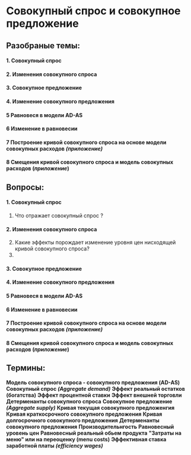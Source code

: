 # Совокупный спрос и совокупное предложение

## Разобраные темы:
#### 1.  Совокупный спрос
#### 2. Изменения совокупного спроса 
#### 3. Совокупное предложение 
#### 4. Изменение совокупного предложения
#### 5 Равновеся в модели AD-AS
#### 6 Изменение в равновесии
#### 7 Построение кривой совокупного спроса на основе модели совокупных расходов *(приложение)*
#### 8 Смещения кривой совокупного спроса и модель совокупных расходов (*приложение*)

## Вопросы:
#### 1.  Совокупный спрос
1. Что отражает совокупный спрос ? 
#### 2. Изменения совокупного спроса 
2. Какие эффекты порождает изменение уровня цен нисходящей кривой совокупного спроса?
3. 
#### 3. Совокупное предложение 
#### 4. Изменение совокупного предложения
#### 5 Равновеся в модели AD-AS
#### 6 Изменение в равновесии
#### 7 Построение кривой совокупного спроса на основе модели совокупных расходов *(приложение)*
#### 8 Смещения кривой совокупного спроса и модель совокупных расходов (*приложение*)

## Термины:
**Модель совокупного  спроса - совокупного предложения (AD-AS)**
**Совокупный спрос *(Aggregate demand)***
**Эффект реальный остатков (богатства)**
**Эффект процентной ставки**
**Эффект внешней торговли**
**Детерменанты совокупного спроса**
**Совокупное предложение *(Aggregate supply)***
**Кривая текущая совокупного предложенгия**
**Кривая краткосрочного совокупного предложения** 
**Кривая долгосрочного совокупного предложения** 
**Детерменанты совокупного предложения**
**Производительнгость**
**Равновесный уровень цен**
**Равновесный реальный обьем продукта**
**"Затраты на меню" или на переоценку  (menu costs)**
**Эффективная ставка заработной платы *(efficiency wages)***


